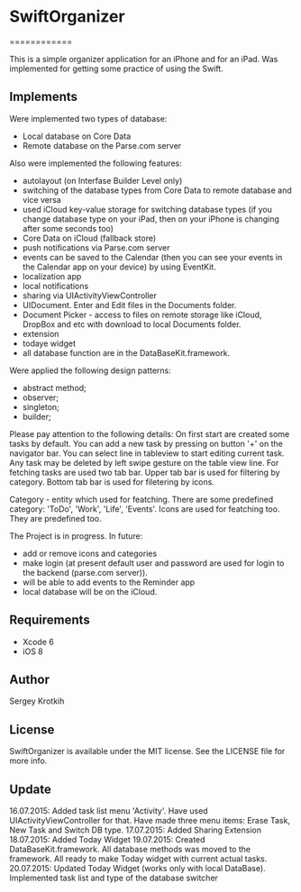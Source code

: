 # SwiftOrganizer
============

This is a simple organizer application for an iPhone and for an iPad. 
Was implemented for getting some practice of using the Swift.

## Implements

Were implemented two types of database:
- Local database on Core Data
- Remote database on the Parse.com server

Also were implemented the following features:
- autolayout (on Interfase Builder Level only)
- switching of the database types from Core Data to remote database and vice versa
- used iCloud key-value storage for switching database types (if you change database type on your iPad, then on your iPhone is changing after some seconds too)
- Core Data on iCloud (fallback store)
- push notifications via Parse.com server
- events can be saved to the Calendar (then you can see your events in the Calendar app on your device) by using EventKit.
- localization app 
- local notifications 
- sharing via UIActivityViewController
- UIDocument. Enter and Edit files in the Documents folder.
- Document Picker - access to files on remote storage like iCloud, DropBox and etc with download to local Documents folder.
- extension
- todaye widget
- all database function are in the DataBaseKit.framework.

Were applied the following design patterns:
- abstract method;
- observer;
- singleton;
- builder;

Please pay attention to the following details:
On first start are created some tasks by default. 
You can add a new task by pressing on button '+' on the navigator bar. 
You can select line in tableview to start editing current task. 
Any task may be deleted by left swipe gesture on the table view line. 
For fetching tasks are used two tab bar. Upper tab bar is used for filtering by category. Bottom tab bar is used for filetering by icons.

Category - entity which used for featching. 
There are some predefined category: 'ToDo', 'Work', 'Life', 'Events'.
Icons are used for featching too. They are predefined too.

The Project is in progress.
In future:
- add or remove icons and categories
- make login (at present default user and password are used for login to the backend (parse.com server)).
- will be able to add events to the Reminder app
- local database will be on the iCloud.

## Requirements

- Xcode 6
- iOS 8

## Author

Sergey Krotkih

## License

SwiftOrganizer is available under the MIT license. See the LICENSE file for more info.

## Update

16.07.2015: Added task list menu 'Activity'. Have used UIActivityViewController for that. Have made three menu items:  Erase Task, New Task and Switch DB type.
17.07.2015: Added Sharing Extension
18.07.2015: Added Today Widget
19.07.2015: Created DataBaseKit.framework. All database methods was moved to the framework. All ready to make Today widget with current actual tasks.
20.07.2015: Updated Today Widget (works only with local DataBase). Implemented task list and type of the database switcher

